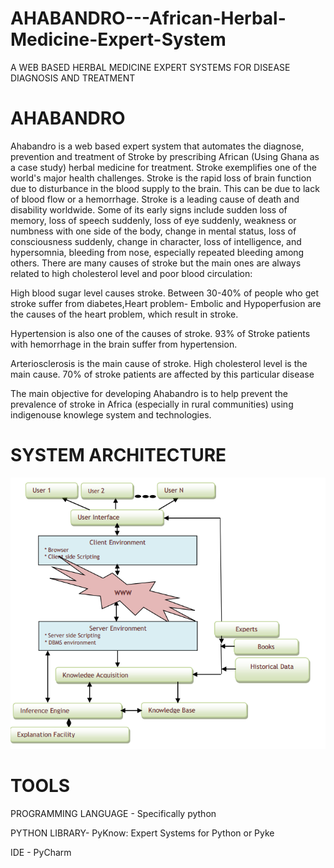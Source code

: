 # AHABANDRO---African-Herbal-Medicine-Expert-System
A WEB BASED HERBAL MEDICINE EXPERT SYSTEMS FOR DISEASE DIAGNOSIS AND TREATMENT

# AHABANDRO
Ahabandro is a web based expert system that automates the diagnose, prevention and treatment of Stroke by prescribing African (Using Ghana as a case study) herbal medicine for treatment. Stroke exemplifies one of the world's major health challenges. Stroke is the rapid loss of brain function due to disturbance in the blood supply to the brain. This can be due to lack of blood flow or a hemorrhage. Stroke is a leading cause of death and disability worldwide. Some of its early signs include sudden loss of memory, loss of speech suddenly, loss of eye suddenly, weakness or numbness with one side of the body, change in mental status, loss of consciousness suddenly, change in character, loss of intelligence, and hypersomnia, bleeding from nose, especially repeated bleeding among others.
There are many causes of stroke but the main ones are always related to high cholesterol level and poor blood circulation:

High blood sugar level causes stroke. Between 30-40% of people who get stroke suffer from diabetes,Heart problem- Embolic and Hypoperfusion are the causes of the heart problem, which result in stroke.

Hypertension is also one of the causes of stroke. 93% of Stroke patients with hemorrhage in the brain suffer from hypertension.

Arteriosclerosis is the main cause of stroke. High cholesterol level is the main cause. 70% of stroke patients are affected by this particular disease

The main objective for developing Ahabandro is to help prevent the prevalence of stroke in Africa (especially in rural communities) using indigenouse knowlege system and technologies.

# SYSTEM ARCHITECTURE

![alt text](snapshots/architecture.png "Description goes here")


# TOOLS

PROGRAMMING LANGUAGE - Specifically python

PYTHON LIBRARY- PyKnow: Expert Systems for Python or Pyke

IDE - PyCharm

